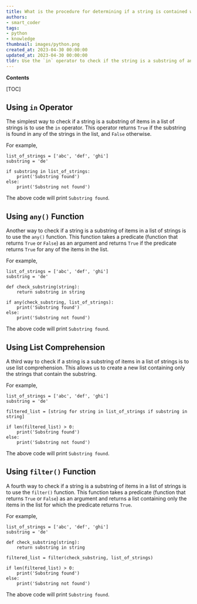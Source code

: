 ```yaml
---
title: What is the procedure for determining if a string is contained within a list of strings?
authors:
- smart_coder
tags:
- python
- knowledge
thumbnail: images/python.png
created_at: 2023-04-30 00:00:00
updated_at: 2023-04-30 00:00:00
tldr: Use the `in` operator to check if the string is a substring of any items in the list of strings.
---
```


**Contents**

[TOC]

## Using `in` Operator

The simplest way to check if a string is a substring of items in a list of strings is to use the `in` operator. This operator returns `True` if the substring is found in any of the strings in the list, and `False` otherwise.

For example,

```
list_of_strings = ['abc', 'def', 'ghi']
substring = 'de'

if substring in list_of_strings:
    print('Substring found')
else:
    print('Substring not found')
```

The above code will print `Substring found`.

## Using `any()` Function

Another way to check if a string is a substring of items in a list of strings is to use the `any()` function. This function takes a predicate (function that returns `True` or `False`) as an argument and returns `True` if the predicate returns `True` for any of the items in the list.

For example,

```
list_of_strings = ['abc', 'def', 'ghi']
substring = 'de'

def check_substring(string):
    return substring in string

if any(check_substring, list_of_strings):
    print('Substring found')
else:
    print('Substring not found')
```

The above code will print `Substring found`.

## Using List Comprehension

A third way to check if a string is a substring of items in a list of strings is to use list comprehension. This allows us to create a new list containing only the strings that contain the substring.

For example,

```
list_of_strings = ['abc', 'def', 'ghi']
substring = 'de'

filtered_list = [string for string in list_of_strings if substring in string]

if len(filtered_list) > 0:
    print('Substring found')
else:
    print('Substring not found')
```

The above code will print `Substring found`.

## Using `filter()` Function

A fourth way to check if a string is a substring of items in a list of strings is to use the `filter()` function. This function takes a predicate (function that returns `True` or `False`) as an argument and returns a list containing only the items in the list for which the predicate returns `True`.

For example,

```
list_of_strings = ['abc', 'def', 'ghi']
substring = 'de'

def check_substring(string):
    return substring in string

filtered_list = filter(check_substring, list_of_strings)

if len(filtered_list) > 0:
    print('Substring found')
else:
    print('Substring not found')
```

The above code will print `Substring found`.
